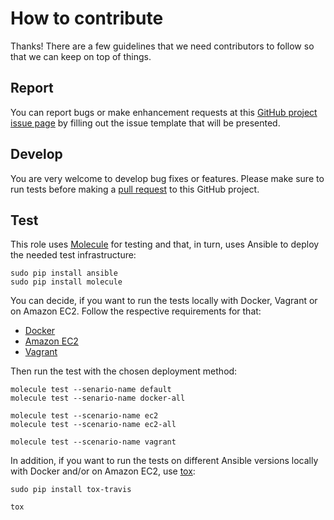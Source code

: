 # How to contribute

Thanks! There are a few guidelines that we need contributors to follow so that we can keep on top of things.

## Report

You can report bugs or make enhancement requests at this [GitHub project issue page](http://github.com/rembik/ansible-role-users/issues/new/choose) by filling out the issue template that will be presented.

## Develop

You are very welcome to develop bug fixes or features. Please make sure to run tests before making a [pull request](https://help.github.com/articles/creating-a-pull-request/) to this GitHub project.

## Test

This role uses [Molecule](https://github.com/metacloud/molecule) for testing and that, in turn, uses Ansible to deploy the needed test infrastructure:
```
sudo pip install ansible
sudo pip install molecule
```

You can decide, if you want to run the tests locally with Docker, Vagrant or on Amazon EC2. Follow the respective requirements for that:
- [Docker](http://github.com/rembik/ansible-role-users/tree/master/molecule/docker-all/INSTALL.rst)
- [Amazon EC2](http://github.com/rembik/ansible-role-users/tree/master/molecule/ec2-all/INSTALL.rst)
- [Vagrant](http://github.com/rembik/ansible-role-users/tree/master/molecule/vagrant/INSTALL.rst)

Then run the test with the chosen deployment method:
```
molecule test --senario-name default
molecule test --senario-name docker-all

molecule test --scenario-name ec2
molecule test --scenario-name ec2-all

molecule test --scenario-name vagrant
```

In addition, if you want to run the tests on different Ansible versions locally with Docker and/or on Amazon EC2, use [tox](https://tox.readthedocs.io/en/latest/):
```
sudo pip install tox-travis

tox
```
